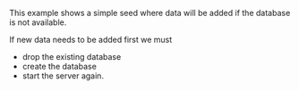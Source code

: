 This example shows a simple seed where data will be added if the database is not available.

If new data needs to be added first we must 
* drop the existing database 
* create the database
* start the server again.